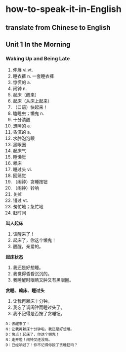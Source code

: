 # how-to-speak-it-in-English
## translate from Chinese to English

## Unit 1 In the Morning
### Waking Up and Being Late
1. 伸展 vi.vt.
2. 睡衣裤 n. 一套睡衣裤
3. 惊慌的 a.
4. 闹钟 n.
5. 起床（醒来）
6. 起床（从床上起来）
7. （口语）快起来！
8. 瞌睡虫；懒鬼 n.
9. 十分清醒
10. 想睡的 a.
11. 昏沉的 a.
12. 水肿泡泡眼
13. 黑眼圈
14. 起床气
15. 睡懒觉
16. 赖床
17. 睡过头 vi.
18. 回笼觉
19. （闹钟）贪睡按钮
20. （闹钟）铃响
21. 关掉
22. 错过 vt.
23. 匆忙地；急忙地
24. 赶时间
    
**叫人起床**
1. 该醒来了！
2. 起床了，你这个懒鬼！
3. 醒醒，亲爱的。
   
**起床状态**
1. 我还是好想睡。
2. 我觉得昏昏沉沉的。
3. 我睡醒时眼睛又肿又有黑眼圈。
   
**贪睡、赖床、睡过头**
1. 让我再赖床十分钟。
2. 我忘了调闹钟而睡过头了。
3. 我不记得是否按了贪睡钮。

```
D：该醒来了！
N：让我再赖床十分钟啦。我还是好想睡。
D：快点！起床了，你这个懒鬼！
N：走开啦！闹钟又还没响。
D：已经响过了！你不记得你按了贪睡钮吗？
```

